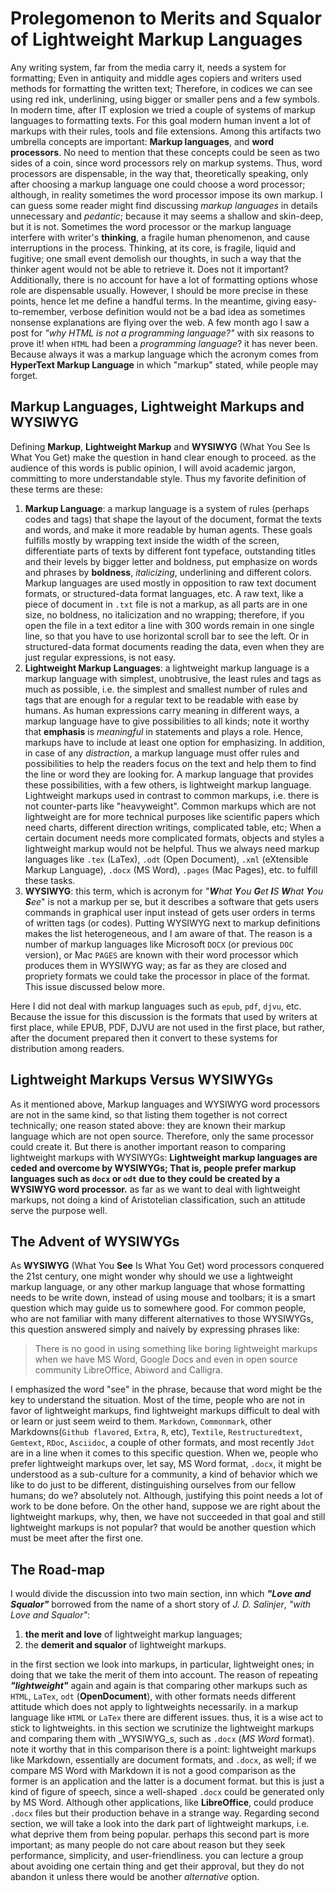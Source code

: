 # Prolegomenon to Merits and Squalor of Lightweight Markup Languages

Any writing system, far from the media carry it, needs a system for formatting; Even in antiquity and middle ages copiers and writers used methods for formatting the written text; Therefore, in codices we can see using red ink, underlining, using bigger or smaller pens and a few symbols. In modern time, after IT explosion we tried a couple of systems of markup languages to formatting texts. For this goal modern human invent a lot of markups with their rules, tools and file extensions. Among this artifacts two umbrella concepts are important: **Markup languages**, and **word processors**. No need to mention that these concepts could be seen as two sides of a coin, since word processors rely on markup systems. Thus, word processors are dispensable, in the way that, theoretically speaking, only after choosing a markup language one could choose a word processor; although, in reality sometimes the word processor impose its own markup.
I can guess some reader might find discussing _markup languages_ in details unnecessary and _pedantic_; because it may seems a shallow and skin-deep, but it is not. Sometimes the word processor or the markup language interfere with writer's **thinking**, a fragile human phenomenon, and cause interruptions in the process. Thinking, at its core, is fragile, liquid and fugitive; one small event demolish our thoughts, in such a way that the thinker agent would not be able to retrieve it. Does not it important? Additionally, there is no account for have a lot of formatting options whose role are dispensable usually. However, I should be more precise in these points, hence let me define a handful terms.
In the meantime, giving easy-to-remember, verbose definition would not be a bad idea as sometimes nonsense explanations are flying over the web. A few month ago I saw a post for _"why HTML is not a programming language?"_ with six reasons to prove it! when `HTML` had been a _programming language_? it has never been. Because always it was a markup language which the acronym comes from **HyperText Markup Language** in which "markup" stated, while people may forget.

## Markup Languages, Lightweight Markups and WYSIWYG

Defining **Markup**, **Lightweight Markup** and **WYSIWYG** (What You See Is What You Get) make the question in hand clear enough to proceed. as the audience of this words is public opinion, I will avoid academic jargon, committing to more understandable style. Thus my favorite definition of these terms are these:

1. **Markup Language**: a markup language is a system of rules (perhaps codes and tags) that shape the layout of the document, format the texts and words, and make it more readable by human agents. These goals fulfills mostly by wrapping text inside the width of the screen, differentiate parts of texts by different font typeface, outstanding titles and their levels by bigger letter and boldness, put emphasize on words and phrases by **boldness**, _italicizing_, underlining and different colors. Markup languages are used mostly in opposition to raw text document formats, or structured-data format languages, etc. A raw text, like a piece of document in `.txt` file is not a markup, as all parts are in one size, no boldness, no italicization and no wrapping; therefore, if you open the file in a text editor a line with 300 words remain in one single line, so that you have to use horizontal scroll bar to see the left. Or in structured-data format documents reading the data, even when they are just regular expressions, is not easy.
2. **Lightweight Markup Languages**: a lightweight markup language is a markup language with simplest, unobtrusive, the least rules and tags as much as possible, i.e. the simplest and smallest number of rules and tags that are enough for a regular text to be readable with ease by humans. As human expressions carry meaning in different ways, a markup language have to give possibilities to all kinds; note it worthy that **emphasis** is _meaningful_ in statements and plays a role. Hence, markups have to include at least one option for emphasizing. In addition, in case of any _distraction_, a markup language must offer rules and possibilities to help the readers focus on the text and help them to find the line or word they are looking for. A markup language that provides these possibilities, with a few others, is lightweight markup language. Lightweight markups used in contrast to common markups, i.e. there is not counter-parts like "heavyweight". Common markups which are not lightweight are for more technical purposes like scientific papers which need charts, different direction writings, complicated table, etc; When a certain document needs more complicated formats, objects and styles a lightweight markup would not be helpful. Thus we always need markup languages like `.tex` (LaTex), `.odt` (Open Document), `.xml` (eXtensible Markup Language), `.docx` (MS Word), `.pages` (Mac Pages), etc. to fulfill these tasks.
3. **WYSIWYG**: this term, which is acronym for "_**W**hat **Y**ou **G**et **I**S **W**hat **Y**ou **S**ee_" is not a markup per se, but it describes a software that gets users commands in graphical user input instead of gets user orders in terms of written tags (or codes). Putting WYSIWYG next to markup definitions makes the list heterogeneous, and I am aware of that. The reason is a number of markup languages like Microsoft `DOCX` (or previous `DOC` version), or Mac `PAGES` are known with their word processor which produces them in WYSIWYG way; as far as they are closed and propriety formats we could take the processor in place of the format. This issue discussed below more.

Here I did not deal with markup languages such as `epub`, `pdf`, `djvu`, etc. Because the issue for this discussion is the formats that used by writers at first place, while EPUB, PDF, DJVU are not used in the first place, but rather, after the document prepared then it convert to these systems for distribution among readers.

## Lightweight Markups Versus WYSIWYGs

As it mentioned above, Markup languages and WYSIWYG word processors are not in the same kind, so that listing them together is not correct technically; one reason stated above: they are known their markup language which are not open source. Therefore, only the same processor could create it. But there is another important reason to comparing lightweight markups with WYSIWYGs: **Lightweight markup languages are ceded and overcome by WYSIWYGs; That is, people prefer markup languages such as `docx` or `odt` due to they could be created by a WYSIWYG word processor.** as far as we want to deal with lightweight markups, not doing a kind of Aristotelian classification, such an attitude serve the purpose well.

## The Advent of WYSIWYGs

As **WYSIWYG** (What You **See** Is What You Get) word processors conquered the 21st century, one might wonder why should we use a lightweight markup language, or any other markup language that whose formatting needs to be write down, instead of using mouse and toolbars; it is a smart question which may guide us to somewhere good. For common people, who are not familiar with many different alternatives to those WYSIWYGs, this question answered simply and naively by expressing phrases like:

> There is no good in using something like boring lightweight markups when we have MS Word, Google Docs and even in open source community LibreOffice, Abiword and Calligra.

I emphasized the word "see" in the phrase, because that word might be the key to understand the situation. Most of the time, people who are not in favor of lightweight markups, find lightweight markups difficult to deal with or learn or just seem weird to them. `Markdown`, `Commonmark`, other Markdowns(`Github flavored`, `Extra`, `R`, etc), `Textile`, `Restructuredtext`, `Gemtext`, `RDoc`, `Asciidoc`, a couple of other formats, and most recently `Jdot` are in a line when it comes to this specific question. When we, people who prefer lightweight markups over, let say, MS Word format, `.docx`, it might be understood as a sub-culture for a community, a kind of behavior which we like to do just to be different, distinguishing ourselves from our fellow humans; do we? absolutely not. Although, justifying this point needs a lot of work to be done before.
On the other hand, suppose we are right about the lightweight markups, why, then, we have not succeeded in that goal and still lightweight markups is not popular? that would be another question which must be meet after the first one.

## The Road-map

I would divide the discussion into two main section, inn which **_"Love and Squalor"_** borrowed from the name of a short story of _J. D. Salinjer_, _"with Love and Squalor"_:

1. **the merit and love** of lightweight markup languages;
2. the **demerit and squalor** of lightweight markups.

in the first section we look into markups, in particular, lightweight ones; in doing that we take the merit of them into account. The reason of repeating **_"lightweight"_** again and again is that comparing other markups such as `HTML`, `LaTex`, `odt` (**OpenDocument**), with other formats needs different attitude which does not apply to lightweights necessarily. in a markup language like `HTML` or `LaTex` there are different issues. thus, it is a wise act to stick to lightweights. in this section we scrutinize the lightweight markups and comparing them with _WYSIWYG_s, such as `.docx` (_MS Word_ format). note it worthy that in this comparison there is a point: lightweight markups like Markdown, essentially are document formats, and `.docx`, as well; if we compare MS Word with Markdown it is not a good comparison as the former is an application and the latter is a document format. but this is just a kind of figure of speech, since a well-shaped `.docx` could be generated only by MS Word. Although other applications, like **LibreOffice**, could produce `.docx` files but their production behave in a strange way.
Regarding second section, we will take a look into the dark part of lightweight markups, i.e. what deprive them from being popular. perhaps this second part is more important; as many people do not care about reason but they seek performance, simplicity, and user-friendliness. you can lecture a group about avoiding one certain thing and get their approval, but they do not abandon it unless there would be another _alternative_ option.


